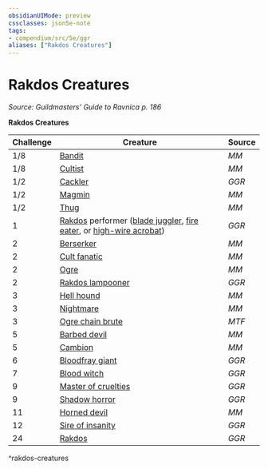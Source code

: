 ```yaml
---
obsidianUIMode: preview
cssclasses: json5e-note
tags:
- compendium/src/5e/ggr
aliases: ["Rakdos Creatures"]
---
```

# Rakdos Creatures
*Source: Guildmasters' Guide to Ravnica p. 186* 

**Rakdos Creatures**

| Challenge | Creature | Source |
|-----------|----------|--------|
| 1/8 | [Bandit](/Systems/5e/bestiary/humanoid/bandit.md) | *MM* |
| 1/8 | [Cultist](/Systems/5e/bestiary/humanoid/cultist.md) | *MM* |
| 1/2 | [Cackler](/Systems/5e/bestiary/fiend/cackler-ggr.md) | *GGR* |
| 1/2 | [Magmin](/Systems/5e/bestiary/elemental/magmin.md) | *MM* |
| 1/2 | [Thug](/Systems/5e/bestiary/humanoid/thug.md) | *MM* |
| 1 | [Rakdos](/Systems/5e/bestiary/npc/rakdos-ggr.md) performer ([blade juggler](/Systems/5e/bestiary/humanoid/rakdos-performer-blade-juggler-ggr.md), [fire eater](/Systems/5e/bestiary/humanoid/rakdos-performer-fire-eater-ggr.md), or [high-wire acrobat](/Systems/5e/bestiary/humanoid/rakdos-performer-high-wire-acrobat-ggr.md)) | *GGR* |
| 2 | [Berserker](/Systems/5e/bestiary/humanoid/berserker.md) | *MM* |
| 2 | [Cult fanatic](/Systems/5e/bestiary/humanoid/cult-fanatic.md) | *MM* |
| 2 | [Ogre](/Systems/5e/bestiary/giant/ogre.md) | *MM* |
| 2 | [Rakdos lampooner](/Systems/5e/bestiary/humanoid/rakdos-lampooner-ggr.md) | *GGR* |
| 3 | [Hell hound](/Systems/5e/bestiary/fiend/hell-hound.md) | *MM* |
| 3 | [Nightmare](/Systems/5e/bestiary/fiend/nightmare.md) | *MM* |
| 3 | [Ogre chain brute](/Systems/5e/bestiary/giant/ogre-chain-brute-mpmm.md) | *MTF* |
| 5 | [Barbed devil](/Systems/5e/bestiary/fiend/barbed-devil.md) | *MM* |
| 5 | [Cambion](/Systems/5e/bestiary/fiend/cambion.md) | *MM* |
| 6 | [Bloodfray giant](/Systems/5e/bestiary/giant/bloodfray-giant-ggr.md) | *GGR* |
| 7 | [Blood witch](/Systems/5e/bestiary/humanoid/blood-witch-ggr.md) | *GGR* |
| 9 | [Master of cruelties](/Systems/5e/bestiary/fiend/master-of-cruelties-ggr.md) | *GGR* |
| 9 | [Shadow horror](/Systems/5e/bestiary/aberration/shadow-horror-ggr.md) | *GGR* |
| 11 | [Horned devil](/Systems/5e/bestiary/fiend/horned-devil.md) | *MM* |
| 12 | [Sire of insanity](/Systems/5e/bestiary/fiend/sire-of-insanity-ggr.md) | *GGR* |
| 24 | [Rakdos](/Systems/5e/bestiary/npc/rakdos-ggr.md) | *GGR* |
^rakdos-creatures